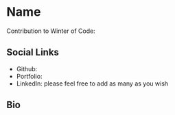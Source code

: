 # Name
Contribution to Winter of Code:


## Social Links
- Github: 
- Portfolio: 
- LinkedIn: 
please feel free to add as many as you wish

## Bio

